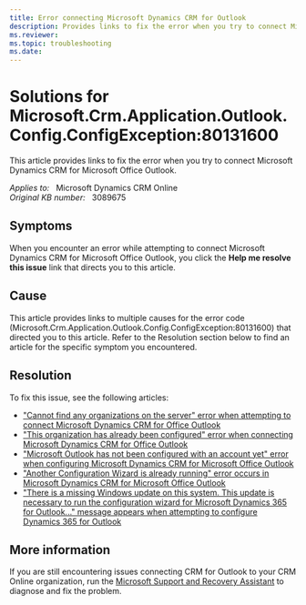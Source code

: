 ```yaml
---
title: Error connecting Microsoft Dynamics CRM for Outlook
description: Provides links to fix the error when you try to connect Microsoft Dynamics CRM for Outlook.
ms.reviewer: 
ms.topic: troubleshooting
ms.date: 
---
```

# Solutions for Microsoft.Crm.Application.Outlook.Config.ConfigException:80131600

This article provides links to fix the error when you try to connect Microsoft Dynamics CRM for Microsoft Office Outlook.

_Applies to:_ &nbsp; Microsoft Dynamics CRM Online  
_Original KB number:_ &nbsp; 3089675

## Symptoms

When you encounter an error while attempting to connect Microsoft Dynamics CRM for Microsoft Office Outlook, you click the **Help me resolve this issue** link that directs you to this article.

## Cause

This article provides links to multiple causes for the error code (Microsoft.Crm.Application.Outlook.Config.ConfigException:80131600) that directed you to this article. Refer to the Resolution section below to find an article for the specific symptom you encountered.

## Resolution

To fix this issue, see the following articles:

- ["Cannot find any organizations on the server" error when attempting to connect Microsoft Dynamics CRM for Office Outlook](https://support.microsoft.com/help/3089671)
- ["This organization has already been configured" error when connecting Microsoft Dynamics CRM for Office Outlook](https://support.microsoft.com/help/3089666)
- ["Microsoft Outlook has not been configured with an account yet" error when configuring Microsoft Dynamics CRM for Microsoft Office Outlook](https://support.microsoft.com/help/3089655)
- ["Another Configuration Wizard is already running" error occurs in Microsoft Dynamics CRM for Microsoft Office Outlook](https://support.microsoft.com/help/3089599)
- ["There is a missing Windows update on this system. This update is necessary to run the configuration wizard for Microsoft Dynamics 365 for Outlook..." message appears when attempting to configure Dynamics 365 for Outlook](https://support.microsoft.com/help/4341501)

## More information

If you are still encountering issues connecting CRM for Outlook to your CRM Online organization, run the [Microsoft Support and Recovery Assistant](https://support.microsoft.com/office/about-the-microsoft-support-and-recovery-assistant-e90bb691-c2a7-4697-a94f-88836856c72f) to diagnose and fix the problem.
